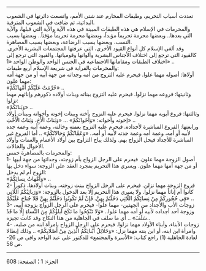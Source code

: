 ------------------------------------------------------------------------

تعددت أسباب التحريم، وطبقات المحارم عند شتى الأمم، واتسعت دائرتها في
الشعوب البدائية، ثم ضاقت في الشعوب المترقية.  
والمحرمات في الإسلام هي هذه الطبقات المبينة في هذه الآية والآية التي
قبلها، والآية التي بعدها.. وبعضها محرمة تحريماً مؤبداً، وبعضها محرمة
تحريماً مؤقتاً.. وبعضها بسبب النسب، وبعضها بسبب الرضاعة، وبعضها بسبب
المصاهرة.  
وقد ألغى الإسلام كل أنواع القيود الأخرى، التي عرفتها المجتمعات البشرية
الأخرى. كالقيود التي ترجع إلى اختلاف الأجناس البشرية وألوانها وقومياتها.
والقيود التي ترجع إلى اختلاف الطبقات ومقاماتها الاجتماعية في الجنس
الواحد والوطن الواحد «1» ..  
والمحرمات بالقرابة في شريعة الإسلام أربع طبقات:  
أولاها: أصوله مهما علوا. فيحرم عليه التزوج من أمه وجداته من جهة أبيه أو
من جهة أمه مهما علون:  
«حُرِّمَتْ عَلَيْكُمْ أُمَّهاتُكُمْ» ..  
وثانيتها: فروعه مهما نزلوا. فيحرم عليه التزوج ببناته وبنات أولاده ذكورهم
وإناثهم مهما نزلوا:  
«وَبَناتُكُمْ» ..  
وثالثتها: فروع أبويه مهما نزلوا. فيحرم عليه التزوج بأخته وببنات إخوته
وأخواته وببنات أولاد إخوته وأخواته: «وَأَخَواتُكُمْ» ... «وَبَناتُ الْأَخِ، وَبَناتُ
الْأُخْتِ» ..  
ورابعتها: الفروع المباشرة لأجداده. فيحرم عليه التزوج بعمته وخالته، وعمة
أبيه وعمة جده لأبيه أو أمه، وعمة أمه وعمة جدته لأبيه أو أمه.. «وَعَمَّاتُكُمْ
وَخالاتُكُمْ» .. أما الفروع غير المباشرة للأجداد فيحل الزواج بهم. ولذلك يباح
التزاوج بين أولاد الأعمام والعمات وأولاد الأخوال والخالات.  
والمحرمات بالمصاهرة خمس:  
1- أصول الزوجة مهما علون. فيحرم على الرجل الزواج بأم زوجته، وجداتها من
جهة أبيها أو من جهة أمها مهما علون. ويسري هذا التحريم بمجرد العقد على
الزوجة: سواء دخل بها الزوج أم لم يدخل:  
«وَأُمَّهاتُ نِسائِكُمْ» ..  
2- فروع الزوجة مهما نزلن. فيحرم على الرجل الزواج ببنت زوجته، وبنات
أولادها، ذكوراً كانوا أم إناثاً مهما نزلوا. ولا يسري هذا التحريم إلا بعد
الدخول بالزوجة: «وَرَبائِبُكُمُ اللَّاتِي فِي حُجُورِكُمْ مِنْ نِسائِكُمُ اللَّاتِي دَخَلْتُمْ بِهِنَّ.
فَإِنْ لَمْ تَكُونُوا دَخَلْتُمْ بِهِنَّ فَلا جُناحَ عَلَيْكُمْ» ..  
3- زوجات الأب والأجداد من الجهتين- مهما علوا- فيحرم على الرجل الزواج
بزوجة أبيه، وزوجة أحد أجداده لأبيه أو أمه مهما علوا.. «وَلا تَنْكِحُوا ما نَكَحَ
آباؤُكُمْ مِنَ النِّساءِ إِلَّا ما قَدْ سَلَفَ» .. أي ما سلف في الجاهلية من هذا النكاح
وقد كانت تجيزه..  
4- زوجات الأبناء، وأبناء الأولاد مهما نزلوا. فيحرم على الرجل الزواج
بامرأة ابنه من صلبه، وامرأة ابن ابنه، أو ابن بنته مهما نزل: «وَحَلائِلُ
أَبْنائِكُمُ الَّذِينَ مِنْ أَصْلابِكُمْ» .. وذلك إبطالا لعادة الجاهلية (1) راجع كتاب:
«الأسرة والمجتمع» للدكتور علي عبد الواحد وافي ص 26- ص 56.

------------------------------------------------------------------------

الجزء: 1 ¦ الصفحة: 608
